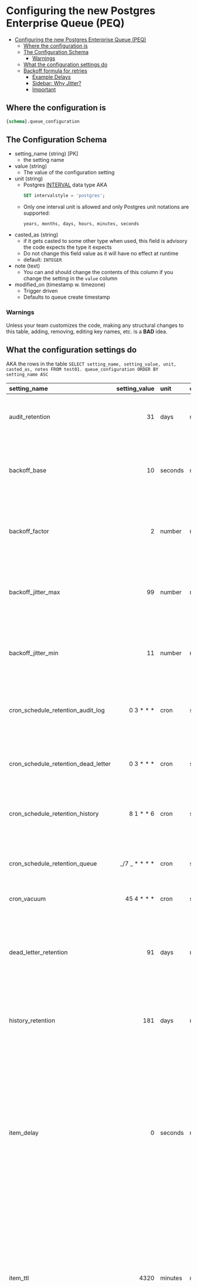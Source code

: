 # Configuring the new Postgres Enterprise Queue (PEQ)

- [Configuring the new Postgres Enterprise Queue (PEQ)](#configuring-the-new-postgres-enterprise-queue-peq)
  - [Where the configuration is](#where-the-configuration-is)
  - [The Configuration Schema](#the-configuration-schema)
    - [Warnings](#warnings)
  - [What the configuration settings do](#what-the-configuration-settings-do)
  - [Backoff formula for retries](#backoff-formula-for-retries)
    - [Example Delays](#example-delays)
    - [Sidebar: Why Jitter?](#sidebar-why-jitter)
    - [Important](#important)


## Where the configuration is

```sql
{schema}.queue_configuration
```

## The Configuration Schema

- setting_name (string) [PK]
  - the setting name
- value (string)
  - The value of the configuration setting
- unit (string)
  - Postgres [INTERVAL](https://neon.com/postgresql/postgresql-tutorial/postgresql-interval) data type AKA
    ```sql
    SET intervalstyle = 'postgres';
    ```
  - Only one interval unit is allowed and only Postgres unit notations are supported:
    ```text
    years, months, days, hours, minutes, seconds
    ```
- casted_as (string)
  - if it gets casted to some other type when used, this field is advisory the code expects the type it expects
  - Do not change this field value as it will have no effect at runtime
  - default: `INTEGER`
- note (text)
  - You can and should change the contents of this column if you change the setting in the `value` column
- modified_on (timestamp w. timezone)
  - Trigger driven
  - Defaults to queue create timestamp

### Warnings

Unless your team customizes the code, making any structural changes to this table, adding, removing, editing key names, etc. is a **BAD** idea.

## What the configuration settings do

AKA the rows in the table `SELECT setting_name, setting_value, unit, casted_as, notes FROM test01. queue_configuration ORDER BY setting_name ASC`

| setting_name                        |     setting_value | unit    | casted_as | notes                                                                                                                                                                                                                                                                                                                                                                                                                                                                                                                                                                                                                                                                                       |
| :---------------------------------- | ----------------: | :------ | :-------- | :------------------------------------------------------------------------------------------------------------------------------------------------------------------------------------------------------------------------------------------------------------------------------------------------------------------------------------------------------------------------------------------------------------------------------------------------------------------------------------------------------------------------------------------------------------------------------------------------------------------------------------------------------------------------------------------ |
| audit_retention                     |                31 | days    | number    | this should be adjusted for your orgs data retention policy.                                                                                                                                                                                                                                                                                                                                                                                                                                                                                                                                                                                                                                |
| backoff_base                        |                10 | seconds | number    | think carefully before changing any of these settings, see Backoff formula                                                                                                                                                                                                                                                                                                                                                                                                                                                                                                                                                                                                                  |
| backoff_factor                      |                 2 | number  | number    | think carefully before changing any of these settings, see Backoff formula                                                                                                                                                                                                                                                                                                                                                                                                                                                                                                                                                                                                                  |
| backoff_jitter_max                  |                99 | number  | number    | think carefully before changing any of these settings, see Backoff formula                                                                                                                                                                                                                                                                                                                                                                                                                                                                                                                                                                                                                  |
| backoff_jitter_min                  |                11 | number  | number    | think carefully before changing any of these settings, see Backoff formula                                                                                                                                                                                                                                                                                                                                                                                                                                                                                                                                                                                                                  |
| cron_schedule_retention_audit_log   |      0 3 \* \* \* | cron    | string    | Schedule to run the audit log cleanup procedure on, 3am Daily                                                                                                                                                                                                                                                                                                                                                                                                                                                                                                                                                                                                                               |
| cron_schedule_retention_dead_letter |      0 3 \* \* \* | cron    | string    | Schedule to run the dead-letter cleanup procedure on, 3am Daily                                                                                                                                                                                                                                                                                                                                                                                                                                                                                                                                                                                                                             |
| cron_schedule_retention_history     |       8 1 \* \* 6 | cron    | string    | Schedule to run history cleanup procedure on, 1:08am Saturday                                                                                                                                                                                                                                                                                                                                                                                                                                                                                                                                                                                                                               |
| cron_schedule_retention_queue       | _/7 _ \* \* \* \* | cron    | string    | Schedule to run the main queue lock clearing procedure on, every 7 minutes                                                                                                                                                                                                                                                                                                                                                                                                                                                                                                                                                                                                                  |
| cron_vacuum                         |     45 4 \* \* \* | cron    | string    | Vaccumm nightly                                                                                                                                                                                                                                                                                                                                                                                                                                                                                                                                                                                                                                                                             |
| dead_letter_retention               |                91 | days    | number    | messages are purged from dead letter after this many days. Remember messages can be requeued using the procedures                                                                                                                                                                                                                                                                                                                                                                                                                                                                                                                                                                           |
| history_retention                   |               181 | days    | number    | this should be adjusted for your orgs data retention policy.                                                                                                                                                                                                                                                                                                                                                                                                                                                                                                                                                                                                                                |
| item_delay                          |                 0 | seconds | number    | delay making message available by this number of seconds, sometimes its useful to have a short initial delay. More often, a jitted value when queuing up batches of messages is useful. For scheduling messages in the future, use the parameters in the procedures                                                                                                                                                                                                                                                                                                                                                                                                                         |
| item_ttl                            |              4320 | minutes | number    | items in the queue live for this # of minutes, before they get moved to dead_letter table, this is a very long time. If anything, consider shortening it.                                                                                                                                                                                                                                                                                                                                                                                                                                                                                                                                   |
| lease_duration                      |                30 | seconds | number    | this is the default lease on an item, if not specified in the call, think hard about this by monitoring the average unit of work, and adjust the setting to be that time plus two standard deviations (rounding up to the nearest second), and remember to consider what should happpen when the system is under stress and adjust the lease time setting as needed either in here or as a parameter to the procedure calls. The art is to balance making sure most units of work that will complete successfully do finish, and those that will not, will not VS. having the unit of work (which represents business value) be overly delayed. The happy path is this value is never used. |
| max_retries                         |                 7 | count   | number    | A message can be processed no more than this many times. Backoff is exponential and jittered, see next settings. Carefully concider if the total maximum elapsed time to process a message and get around to successfully executing its associated unit of work is reasonable.                                                                                                                                                                                                                                                                                                                                                                                                              |

Notes:

1. E.g., is it an optional parameter in the associated procedure(s)

## Backoff formula for retries

This is _pseudocode_, the snake_case is the setting above, the java-case is the computed variable for the message.

```javascript
// The message starts life with ZERO retries, so...
numberOfRetries = numberOfRetries + 1;
// Exponential Backoff
delay = backoff_base * backoff_factor ** numberOfRetries;
// With Jitter
seconds_from_now_message_will_be_available =
  delay + randomBetween(backoff_jitter_min, backoff_jitter_max);
```

### Example Delays

<img src='./backoff.png' width='600px'>

Or from about 1/2 a minute to less than 7 minutes increasing in duration per retry.

### Sidebar: Why Jitter?

It helps avoid collisions in cases where the message processing (consumer) is transitory unavailable. See [YouTube: Queue-Pacing and Overrun Pattern](https://www.youtube.com/watch?v=94aRBEYST7I) for more details.

### Important

Before changing the backoff settings, we strongly suggest using the enclosed [XLSX](./backoff_table.xlsx) to model the impact. Also, consider, if a unit of work can't be completed after 5 tries over approx. 15 minutes, that something else is terriblely wrong.

[<--- Start Here](./README.md)